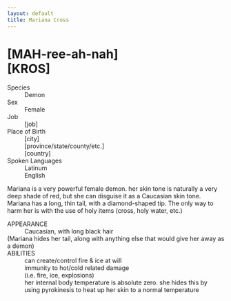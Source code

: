 ```yaml
---
layout: default
title: Mariana Cross
---
```

# [MAH-ree-ah-nah]<br>[KROS]
<dl>
<dt>Species</dt>
<dd>Demon</dd>
<dt>Sex</dt>
<dd>Female</dd>
<dt>Job</dt>
<dd>[job]</dd>
<dt>Place of Birth</dt>
<dd>[city]</dd>
<dd>[province/state/county/etc.]</dd>
<dd>[country]</dd>
<dt>Spoken Languages</dt>
<dd>Latinum</dd>
<dd>English</dd>
</dl>

Mariana is a very powerful female demon. her skin tone is naturally a very deep shade of red, but she can disguise it as a Caucasian skin tone. Mariana has a long, thin tail, with a diamond-shaped tip. The only way to harm her is with the use of holy items (cross, holy water, etc.)
<dl>
<dt>APPEARANCE</dt>
<dd>Caucasian, with long black hair</dd>
(Mariana hides her tail, along with anything else that would give her away as a demon)</dd>
<dt>ABILITIES</dt>
<dd>can create/control fire & ice at will</dd>
<dd>immunity to hot/cold related damage</dd>
<dd>(i.e. fire, ice, explosions)</dd>
<dd>her internal body temperature is absolute zero. she hides this by using pyrokinesis to heat up her skin to a normal temperature</dd>
